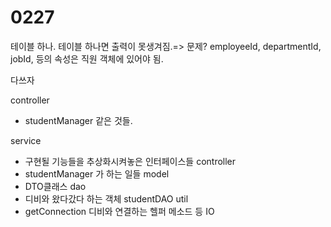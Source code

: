 # 0227
테이블 하나. 
테이블 하나면 출력이 못생겨짐.=> 문제? 
employeeId, departmentId, jobId, 등의 속성은 직원 객체에 있어야 됨. 

<Tables> 다쓰자

controller
- studentManager 같은 것들. 

service 
- 구현될 기능들을 추상화시켜놓은 인터페이스들 
controller
- studentManager 가 하는 일들 
model 
- DTO클래스 
dao
- 디비와 왔다갔다 하는 객체 studentDAO
util 
- getConnection 디비와 연결하는 헬퍼 메소드 등 
IO 




